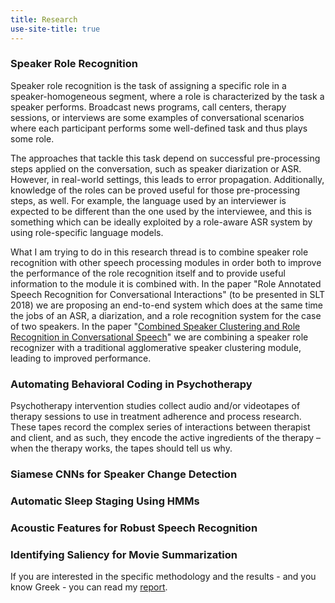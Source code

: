 ```yaml
---
title: Research
use-site-title: true
---
```


### Speaker Role Recognition
Speaker role recognition is the task of assigning a specific role in a speaker-homogeneous segment, where a role is characterized by the task a speaker performs. Broadcast news programs, call centers, therapy sessions, or interviews are some examples of conversational scenarios where each participant performs some well-defined task and thus plays some role. 

The approaches that tackle this task depend on successful pre-processing steps applied on the conversation, such as speaker diarization or ASR. However, in real-world settings, this leads to error propagation. Additionally, knowledge of the roles can be proved useful for those pre-processing steps, as well. For example, the language used by an interviewer is expected to be different than the one used by the interviewee, and this is something which can be ideally exploited by a role-aware ASR system by using role-specific language models. 

What I am trying to do in this research thread is to combine speaker role recognition with other speech processing modules in order both to improve the performance of the role recognition itself and to provide useful information to the module it is combined with. In the paper "Role Annotated Speech Recognition for Conversational Interactions" (to be presented in SLT 2018) we are proposing an end-to-end system which does at the same time the jobs of an ASR, a diarization, and a role recognition system for the case of two speakers. In the paper "[Combined Speaker Clustering and Role Recognition in Conversational Speech](http://dx.doi.org/10.21437/Interspeech.2018-1654)" we are combining a speaker role recognizer with a traditional agglomerative speaker clustering module, leading to improved performance.

### Automating Behavioral Coding in Psychotherapy
Psychotherapy intervention studies collect audio and/or videotapes of therapy sessions to use in treatment adherence and process research. These tapes record the complex series of interactions between therapist and client, and as such, they encode the active ingredients of the therapy – when the therapy works, the tapes should tell us why.

### Siamese CNNs for Speaker Change Detection

### Automatic Sleep Staging Using HMMs

### Acoustic Features for Robust Speech Recognition

### Identifying Saliency for Movie Summarization
If you are interested in the specific methodology and the results - and you know Greek - you can read my [report](/work/courses/movie_summary.pdf).
